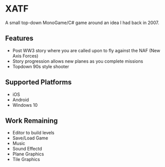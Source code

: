 # XATF
A small top-down MonoGame/C# game around an idea I had back in 2007.

## Features
* Post WW3 story where you are called upon to fly against the NAF (New Axis Forces)
* Story progression allows new planes as you complete missions
* Topdown 90s style shooter

## Supported Platforms
* iOS
* Android
* Windows 10

## Work Remaining
* Editor to build levels
* Save/Load Game
* Music
* Sound Effectd
* Plane Graphics
* Tile Graphics
